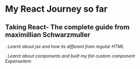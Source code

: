 # My React Journey so far
## Taking React- The complete guide from maximillian Schwarzmuller
. *Learnt about jsx and how its different from regular HTML*

. *Learnt about components and built my fist custom component Expenseitem*